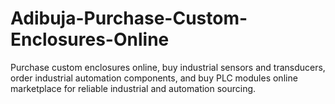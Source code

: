 # Adibuja-Purchase-Custom-Enclosures-Online
Purchase custom enclosures online, buy industrial sensors and transducers, order industrial automation components, and buy PLC modules online marketplace for reliable industrial and automation sourcing.
